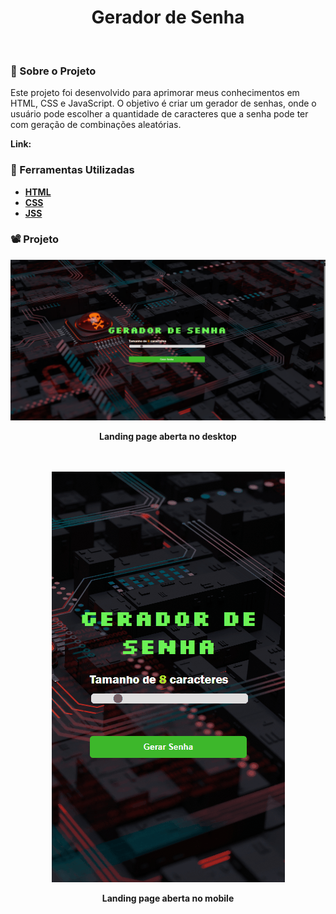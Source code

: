 <h1 align="center">Gerador de Senha</h1>
<br>

### 🚨 Sobre o Projeto

Este projeto foi desenvolvido para aprimorar meus conhecimentos em HTML, CSS e JavaScript. O objetivo é criar um gerador de senhas, onde o usuário pode escolher a quantidade de caracteres que a senha pode ter com geração de combinações aleatórias.

<strong>Link:<strong> 

### 🔨 Ferramentas Utilizadas

* [HTML](https://developer.mozilla.org/pt-BR/docs/Web/HTML)
* [CSS](https://developer.mozilla.org/pt-BR/docs/Web/CSS)
* [JSS](https://developer.mozilla.org/pt-BR/docs/Web/JavaScript)

### 📽️ Projeto 

<div align="center">
    <img  src='./src/img/desktop.gif'></img>
    <p>Landing page aberta no desktop</p>
    <br>
    <br>
    <img  src='./src/img/mobile.gif'></img>
    <p>Landing page aberta no mobile</p>
<div>
